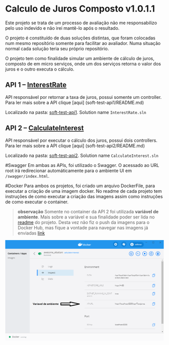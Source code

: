 # Calculo de Juros Composto v1.0.1.1

Este projeto se trata de um processo de avaliação não me responsabilizo pelo uso indevido e não irei mantê-lo após o resultado.

O projeto é constituído de duas soluções distintas, que foram colocadas num mesmo repositório somente para facilitar ao avaliador. Numa situação normal cada solução teria seu próprio repositório.

O projeto tem como finalidade simular um ambiente de cálculo de juros, composto de em micro serviços, onde um dos serviços retorna o valor dos juros e o outro executa o cálculo.

## API 1 – [InterestRate](soft-test-api1/README.md)
API responsável por retornar a taxa de juros, possui somente um controller. Para ler mais sobre a API clique [aqui] (soft-test-api1/README.md)

Localizado na pasta: [soft-test-api1](soft-test-api1).
Solution name `InterestRate.sln`


## API 2 – [CalculateInterest](soft-test-api2/README.md)
API responsável por executar o cálculo dos juros, possui dois controllers. Para ler mais sobre a API clique [aqui] (soft-test-api2/README.md)

Localizado na pasta: [soft-test-api2](soft-test-api2).
Solution name `CalculateInterest.sln`

#Swagger
Em ambas as APIs, foi utilizado o Swagger. O acessado ao URL root irá redirecionar automáticamente para o ambiente UI em ` /swagger/index.html`.

#Docker
Para ambos os projetos, foi criado um arquivo DockerFile, para executar a criação de uma imagem docker. No readme de cada projeto tem instruções de como executar a criação das imagens assim como instruções de como executar o container.

> **observação** Somente no container da API 2 foi utilizada **variável de ambiente**. Mais sobre a variável e sua finalidade poder ser lida no [readme](soft-test-api2/README.md) do projeto.
> Desta vez não fiz o push da imagens para o Docker Hub, mas fique a vontade para navegar nas imagens já enviadas [link](https://hub.docker.com/search?q=willimar&type=image) 

![](images/api2.png)



